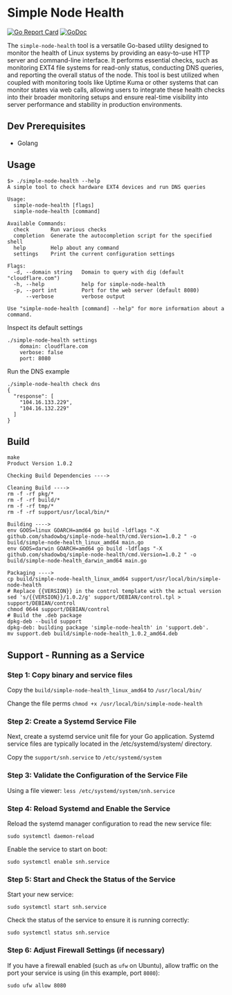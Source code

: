 # Simple Node Health

[![Go Report Card](https://goreportcard.com/badge/github.com/shadowbq/simple-node-health)](https://goreportcard.com/report/github.com/shadowbq/simple-node-health)
[![GoDoc](https://godoc.org/github.com/shadowbq/simple-node-health?status.svg)](https://godoc.org/github.com/shadowbq/simple-node-health)

The `simple-node-health` tool is a versatile Go-based utility designed to monitor the health of Linux systems by providing an easy-to-use HTTP server and command-line interface. It performs essential checks, such as monitoring EXT4 file systems for read-only status, conducting DNS queries, and reporting the overall status of the node. This tool is best utilized when coupled with monitoring tools like Uptime Kuma or other systems that can monitor states via web calls, allowing users to integrate these health checks into their broader monitoring setups and ensure real-time visibility into server performance and stability in production environments.

## Dev Prerequisites

* Golang

## Usage

```shell
$> ./simple-node-health --help
A simple tool to check hardware EXT4 devices and run DNS queries

Usage:
  simple-node-health [flags]
  simple-node-health [command]

Available Commands:
  check       Run various checks
  completion  Generate the autocompletion script for the specified shell
  help        Help about any command
  settings    Print the current configuration settings

Flags:
  -d, --domain string   Domain to query with dig (default "cloudflare.com")
  -h, --help            help for simple-node-health
  -p, --port int        Port for the web server (default 8080)
      --verbose         verbose output

Use "simple-node-health [command] --help" for more information about a command.
```

Inspect its default settings

```shell
./simple-node-health settings
	domain: cloudflare.com
	verbose: false
	port: 8080
```

Run the DNS example

```shell
./simple-node-health check dns
{
  "response": [
    "104.16.133.229",
    "104.16.132.229"
  ]
}
```

## Build

```shell
make
Product Version 1.0.2

Checking Build Dependencies ---->

Cleaning Build ---->
rm -f -rf pkg/*
rm -f -rf build/*
rm -f -rf tmp/*
rm -f -rf support/usr/local/bin/*

Building ---->
env GOOS=linux GOARCH=amd64 go build -ldflags "-X github.com/shadowbq/simple-node-health/cmd.Version=1.0.2 " -o build/simple-node-health_linux_amd64 main.go
env GOOS=darwin GOARCH=amd64 go build -ldflags "-X github.com/shadowbq/simple-node-health/cmd.Version=1.0.2 " -o build/simple-node-health_darwin_amd64 main.go

Packaging ---->
cp build/simple-node-health_linux_amd64 support/usr/local/bin/simple-node-health
# Replace {{VERSION}} in the control template with the actual version
sed 's/{{VERSION}}/1.0.2/g' support/DEBIAN/control.tpl > support/DEBIAN/control
chmod 0644 support/DEBIAN/control
# Build the .deb package
dpkg-deb --build support
dpkg-deb: building package 'simple-node-health' in 'support.deb'.
mv support.deb build/simple-node-health_1.0.2_amd64.deb
```

## Support - Running as a Service

### Step 1: Copy binary and service files

Copy the `build/simple-node-health_linux_amd64` to `/usr/local/bin/` 

Change the file perms `chmod +x /usr/local/bin/simple-node-health` 

### Step 2: Create a Systemd Service File

Next, create a systemd service unit file for your Go application. Systemd service files are typically located in the /etc/systemd/system/ directory. 

Copy the `support/snh.service` to `/etc/systemd/system` 

### Step 3: Validate the Configuration of the Service File

Using a file viewer: `less /etc/systemd/system/snh.service`

### Step 4: Reload Systemd and Enable the Service

Reload the systemd manager configuration to read the new service file:

`sudo systemctl daemon-reload`

Enable the service to start on boot:

`sudo systemctl enable snh.service`

### Step 5: Start and Check the Status of the Service

Start your new service:

`sudo systemctl start snh.service`

Check the status of the service to ensure it is running correctly:

`sudo systemctl status snh.service`

### Step 6: Adjust Firewall Settings (if necessary)

If you have a firewall enabled (such as `ufw` on Ubuntu), allow traffic on the port your service is using (in this example, port `8080`):

`sudo ufw allow 8080`